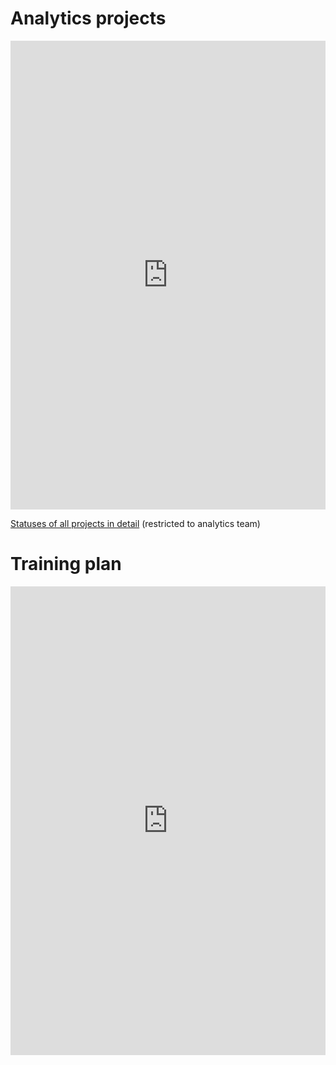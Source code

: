 ---
---
# Analytics projects
<iframe src='https://cdn.knightlab.com/libs/timeline3/latest/embed/index.html?source=1RS-RdQDn0zxNzF2VKY19uBXFfYG_FnJ1lmrJYpZndSg&font=Default&lang=en&initial_zoom=2&height=650' width='100%' height='750' webkitallowfullscreen mozallowfullscreen allowfullscreen frameborder='0'></iframe>

[Statuses of all projects in detail](https://trello.com/analyticsbicc) (restricted to analytics team)

# Training plan
<iframe src='https://cdn.knightlab.com/libs/timeline3/latest/embed/index.html?source=1jaVTByKBng8OC8v1U5uWyQWOTCw-wx3WqPVfOx1x3ZU&font=Default&lang=en&initial_zoom=2&height=650' width='100%' height='750' webkitallowfullscreen mozallowfullscreen allowfullscreen frameborder='0'></iframe>
